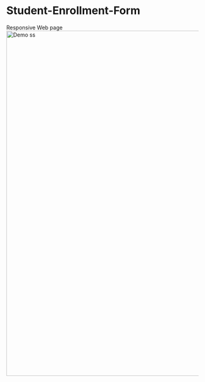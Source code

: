 # Student-Enrollment-Form
Responsive Web page
<img width="905" alt="Demo ss" src="https://github.com/imarpitsingh/Student-Enrollment-Form/assets/69472042/fb158a75-9c3e-44b5-8959-6dba72dde94b">
